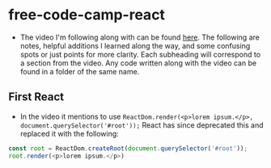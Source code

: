 # free-code-camp-react

* The video I'm following along with can be found <a href="https://www.youtube.com/watch?v=bMknfKXIFA8">here</a>. The following are notes, helpful additions I learned along the way, and some confusing spots or just points for more clarity. Each subheading will correspond to a section from the video. Any code written along with the video can be found in a folder of the same name. 

## First React

* In the video it mentions to use `ReactDom.render(<p>lorem ipsum.</p>, document.querySelector('#root'));` React has since deprecated this and replaced it with the following: 
```javascript react 
const root = ReactDom.createRoot(document.querySelector('#root'));
root.render(<p>lorem ipsum.</p>)
```
